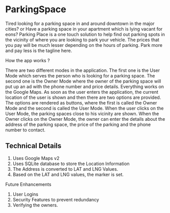 ParkingSpace
============

Tired looking for a parking space in and around downtown in the major cities? or Have a parking space in your apartment which is lying vacant for eons?  Parking Place is a one touch solution to help find out parking spots in the vicinity of where you are looking to park your vehicle. The prices that you pay will be much lesser depending on the hours of parking. Park more and pay less is the tagline here. 

How the app works ?

There are two different modes in the application. The first one is the User Mode which serves the person who is looking for a parking space. The second one is the Owner Mode where the owner of the parking space will put up an ad with the phone number and price details. Everything works on the Google Maps. As soon as the user enters the application, the current location of the user is shown and then there are two options are provided. The options are rendered as buttons, where the first is called the Owner Mode and the second is called the User Mode. When the user clicks on the User Mode, the parking spaces close to his vicinity are shown. When the Owner clicks on the Owner Mode, the owner can enter the details about the address of the parking space, the price of the parking and the phone number to contact.

Technical Details
--------------------
1. Uses Google Maps v2
2. Uses SQLite database to store the Location Information
3. The Address is converted to LAT and LNG Values.
4. Based on the LAT and LNG values, the marker is set.

Future Enhancements

1. User Logins
2. Security Features to prevent redundancy
3. Verifying the owners.


